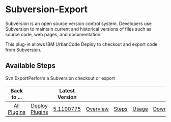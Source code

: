 
Subversion-Export
=================


Subversion is an open source version control system. Developers use Subversion to maintain current and historical versions of files such as source code, web pages, and documentation.


This plug-in allows IBM UrbanCode Deploy to checkout and export code from Subversion.



Available Steps
---------------


Svn ExportPerform a Subversion checkout or export





|Back to ...||Latest Version|||||
| :---: | :---: | :---: | :---: | :---: | :---: | :---: |
|[All Plugins](../../index.md)|[Deploy Plugins](../README.md)|[5.1100775](https://raw.githubusercontent.com/UrbanCode/IBM-UCD-PLUGINS/main/files/Subversion-export/Subversion-export-5.1100775.zip)|[Overview](overview.md)|[Steps](steps.md)|[Usage](usage.md)|[Downloads](downloads.md)|
